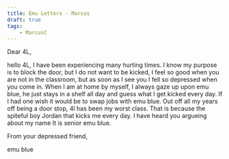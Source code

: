 ```yaml
---
title: Emu Letters - Marcus
draft: true
tags:
    - MarcusC
---
```


Dear 4L,

hello 4L, I have been experiencing many hurting times. I know my purpose is to block the door, but I do not want to be kicked, I feel so good when you are not in the classroom, but as soon as I see you I fell so depressed when you come in. When I am at home by myself, I always gaze up upon emu blue, he just  stays in a shelf all day and guess what I get kicked every day. If I had one wish it would be to swap jobs with emu blue. Out off all my years off being a door stop, 4l has been my worst class. That is because the spiteful boy Jordan that kicks me every day. I have heard you argueing about my name It is senior emu blue.

From your depressed friend, 

emu blue
